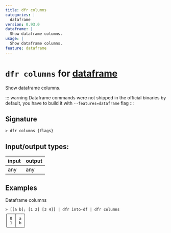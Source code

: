 ```yaml
---
title: dfr columns
categories: |
  dataframe
version: 0.93.0
dataframe: |
  Show dataframe columns.
usage: |
  Show dataframe columns.
feature: dataframe
---
```

<!-- This file is automatically generated. Please edit the command in https://github.com/nushell/nushell instead. -->

# `dfr columns` for [dataframe](/commands/categories/dataframe.md)

<div class='command-title'>Show dataframe columns.</div>

::: warning
Dataframe commands were not shipped in the official binaries by default, you have to build it with `--features=dataframe` flag
:::

## Signature

```> dfr columns {flags} ```


## Input/output types:

| input | output |
| ----- | ------ |
| any   | any    |

## Examples

Dataframe columns
```nu
> [[a b]; [1 2] [3 4]] | dfr into-df | dfr columns
╭───┬───╮
│ 0 │ a │
│ 1 │ b │
╰───┴───╯

```
